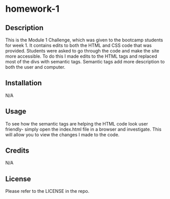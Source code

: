 # homework-1

## Description

This is the Module 1 Challenge, which was given to the bootcamp students for week 1. It contains edits to both the HTML and CSS code that was provided. Students were asked to go through the code and make the site more accessible. To do this I made edits to the HTML tags and replaced most of the divs with semantic tags. Semantic tags add more description to both the user and computer. 

## Installation

N/A

## Usage

To see how the semantic tags are helping the HTML code look user friendly- simply open the index.html file in a browser and investigate. This will allow you to view the changes I made to the code. 

## Credits

N/A

## License

Please refer to the LICENSE in the repo.
